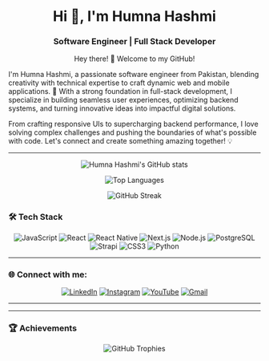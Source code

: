 <h1 align="center">Hi 👋, I'm Humna Hashmi</h1>
<h3 align="center">Software Engineer | Full Stack Developer</h3>

<p align="center">Hey there! 👋 Welcome to my GitHub!

I'm Humna Hashmi, a passionate software engineer from Pakistan, blending creativity with technical expertise to craft dynamic web and mobile applications. 🚀 With a strong foundation in full-stack development, I specialize in building seamless user experiences, optimizing backend systems, and turning innovative ideas into impactful digital solutions.

From crafting responsive UIs to supercharging backend performance, I love solving complex challenges and pushing the boundaries of what's possible with code. Let's connect and create something amazing together! 💡




</p>

---

<p align="center">
  <img align="center" src="https://github-readme-stats.vercel.app/api?username=humnahashmi&show_icons=true&theme=radical&count_private=true" alt="Humna Hashmi's GitHub stats" />
</p>

<p align="center">
  <img align="center" src="https://github-readme-stats.vercel.app/api/top-langs/?username=humnahashmi&layout=compact&theme=radical" alt="Top Languages" />
</p>

<p align="center">
  <img align="center" src="https://github-readme-streak-stats.herokuapp.com/?user=humnahashmi&theme=radical" alt="GitHub Streak" />
</p>

### 🛠 Tech Stack

<p align="center">
  <img src="https://img.shields.io/badge/JavaScript-F7DF1E?style=for-the-badge&logo=javascript&logoColor=black" alt="JavaScript" />
  <img src="https://img.shields.io/badge/React-61DAFB?style=for-the-badge&logo=react&logoColor=black" alt="React" />
  <img src="https://img.shields.io/badge/React_Native-61DAFB?style=for-the-badge&logo=react&logoColor=black" alt="React Native" />
  <img src="https://img.shields.io/badge/Next.js-000000?style=for-the-badge&logo=next.js&logoColor=white" alt="Next.js" />
  <img src="https://img.shields.io/badge/Node.js-339933?style=for-the-badge&logo=node.js&logoColor=white" alt="Node.js" />
  <img src="https://img.shields.io/badge/PostgreSQL-336791?style=for-the-badge&logo=postgresql&logoColor=white" alt="PostgreSQL" />
  <img src="https://img.shields.io/badge/Strapi-2F2E8B?style=for-the-badge&logo=strapi&logoColor=white" alt="Strapi" />
  <img src="https://img.shields.io/badge/CSS3-1572B6?style=for-the-badge&logo=css3&logoColor=white" alt="CSS3" />
  <img src="https://img.shields.io/badge/Python-3776AB?style=for-the-badge&logo=python&logoColor=white" alt="Python" />
</p>


---

### 🌐 Connect with me:

<p align="center">
  <a href="https://linkedin.com/in/humnahashmi" target="_blank"><img src="https://img.shields.io/badge/LinkedIn-0077B5?style=for-the-badge&logo=linkedin&logoColor=white" alt="LinkedIn" /></a>
  <a href="https://www.instagram.com/humna_hashmi/" target="_blank"><img src="https://img.shields.io/badge/Instagram-E4405F?style=for-the-badge&logo=instagram&logoColor=white" alt="Instagram" /></a>
  <a href="https://www.youtube.com/@humnahashmi9684" target="_blank"><img src="https://img.shields.io/badge/YouTube-FF0000?style=for-the-badge&logo=youtube&logoColor=white" alt="YouTube" /></a>
  <a href="mailto:hashmihumna57@gmail.com"><img src="https://img.shields.io/badge/Gmail-D14836?style=for-the-badge&logo=gmail&logoColor=white" alt="Gmail" /></a>
</p>

---

---

### 🏆 Achievements

<p align="center">
  <img src="https://github-profile-trophy.vercel.app/?username=humnahashmi&theme=radical&row=1&column=7" alt="GitHub Trophies" />
</p>


